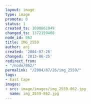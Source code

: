 ```yaml
---
layout: image
type: image
promote: 0
status: 1
created_ts: 1090861949
changed_ts: 1372159408
node_id: 862
title: IMG_2559
author: anj
created: '2004-07-26'
changed: '2013-06-25'
redirect_from:
- "/node/862/"
permalink: "/2004/07/26/img_2559/"
tags:
- East Cape
images:
- src: image/images/img_2559-862.jpg
  name: img_2559-862.jpg
---
```


